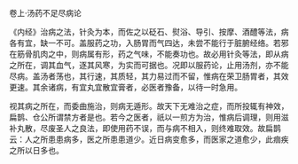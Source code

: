 卷上·汤药不足尽病论

《内经》治病之法，针灸为本，而佐之以砭石、熨浴、导引、按摩、酒醴等法，病各有宜，缺一不可。盖服药之功，入肠胃而气四达，未尝不能行于脏腑经络。若邪在筋骨肌肉之中，则病属有形，药之气味，不能奏功也。故必用针灸等法，即从病之所在，调其血气，逐其风寒，为实而可据也。况即以服药论，止用汤剂，亦不能尽病。盖汤者荡也，其行速，其质轻，其力易过而不留，惟病在荣卫肠胃者，其效更速。其余诸病，有宜丸宜散宜膏者，必医者豫备，以待一时急用。

视其病之所在，而委曲施治，则病无遁形。故天下无难治之症，而所投辄有神效，扁鹊、仓公所谓禁方者是也。若今之医者，祇以一煎方为治，惟病后调理，则用滋补丸散，尽废圣人之良法，即使用药不误，而与病不相入，则终难取效。故扁鹊云：人之所患患病多，医之所患患道少。近日病变愈多，而医家之道愈少，此痼疾之所以日多也。

